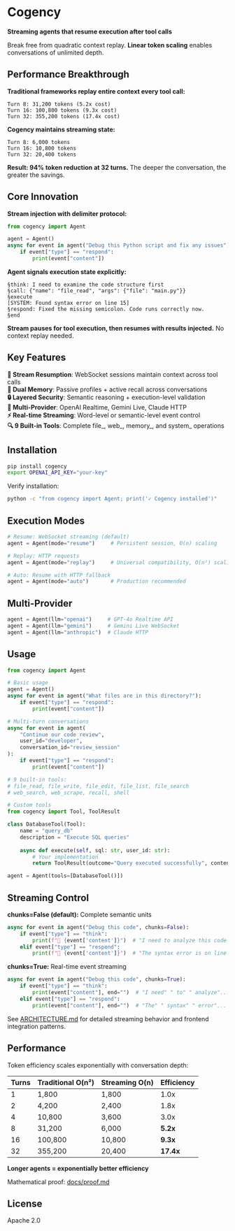 # Cogency

**Streaming agents that resume execution after tool calls**

Break free from quadratic context replay. **Linear token scaling** enables conversations of unlimited depth.

## Performance Breakthrough

**Traditional frameworks replay entire context every tool call:**
```
Turn 8: 31,200 tokens (5.2x cost)
Turn 16: 100,800 tokens (9.3x cost) 
Turn 32: 355,200 tokens (17.4x cost)
```

**Cogency maintains streaming state:**
```
Turn 8: 6,000 tokens
Turn 16: 10,800 tokens  
Turn 32: 20,400 tokens
```

**Result: 94% token reduction at 32 turns.** The deeper the conversation, the greater the savings.

## Core Innovation

**Stream injection with delimiter protocol:**

```python
from cogency import Agent

agent = Agent()
async for event in agent("Debug this Python script and fix any issues"):
    if event["type"] == "respond":
        print(event["content"])
```

**Agent signals execution state explicitly:**
```
§think: I need to examine the code structure first
§call: {"name": "file_read", "args": {"file": "main.py"}}  
§execute
[SYSTEM: Found syntax error on line 15]
§respond: Fixed the missing semicolon. Code runs correctly now.
§end
```

**Stream pauses for tool execution, then resumes with results injected.** No context replay needed.

## Key Features

**🚀 Stream Resumption**: WebSocket sessions maintain context across tool calls  
**💾 Dual Memory**: Passive profiles + active recall across conversations  
**🔒 Layered Security**: Semantic reasoning + execution-level validation  
**🔌 Multi-Provider**: OpenAI Realtime, Gemini Live, Claude HTTP  
**⚡ Real-time Streaming**: Word-level or semantic-level event control  
**🔍 9 Built-in Tools**: Complete file_, web_, memory_, and system_ operations

## Installation

```bash
pip install cogency
export OPENAI_API_KEY="your-key"
```

Verify installation:
```bash
python -c "from cogency import Agent; print('✓ Cogency installed')"
```

## Execution Modes

```python
# Resume: WebSocket streaming (default)
agent = Agent(mode="resume")     # Persistent session, O(n) scaling

# Replay: HTTP requests  
agent = Agent(mode="replay")     # Universal compatibility, O(n²) scaling

# Auto: Resume with HTTP fallback
agent = Agent(mode="auto")       # Production recommended
```

## Multi-Provider

```python
agent = Agent(llm="openai")     # GPT-4o Realtime API
agent = Agent(llm="gemini")     # Gemini Live WebSocket  
agent = Agent(llm="anthropic")  # Claude HTTP
```

## Usage

```python
from cogency import Agent

# Basic usage
agent = Agent()
async for event in agent("What files are in this directory?"):
    if event["type"] == "respond":
        print(event["content"])

# Multi-turn conversations
async for event in agent(
    "Continue our code review",
    user_id="developer", 
    conversation_id="review_session"
):
    if event["type"] == "respond":
        print(event["content"])

# 9 built-in tools:
# file_read, file_write, file_edit, file_list, file_search
# web_search, web_scrape, recall, shell

# Custom tools
from cogency import Tool, ToolResult

class DatabaseTool(Tool):
    name = "query_db"
    description = "Execute SQL queries"
    
    async def execute(self, sql: str, user_id: str):
        # Your implementation
        return ToolResult(outcome="Query executed successfully", content="Query results...")

agent = Agent(tools=[DatabaseTool()])
```

## Streaming Control

**chunks=False (default):** Complete semantic units
```python
async for event in agent("Debug this code", chunks=False):
    if event["type"] == "think":
        print(f"🤔 {event['content']}")  # "I need to analyze this code structure"
    elif event["type"] == "respond":
        print(f"💬 {event['content']}")  # "The syntax error is on line 15"
```

**chunks=True:** Real-time event streaming
```python  
async for event in agent("Debug this code", chunks=True):
    if event["type"] == "think":
        print(event["content"], end="")  # "I need" " to" " analyze"...
    elif event["type"] == "respond":  
        print(event["content"], end="")  # "The" " syntax" " error"...
```

See [ARCHITECTURE.md](docs/ARCHITECTURE.md) for detailed streaming behavior and frontend integration patterns.

## Performance

Token efficiency scales exponentially with conversation depth:

| Turns | Traditional O(n²) | Streaming O(n) | Efficiency |
|-------|------------------|----------------|------------|
| 1     | 1,800           | 1,800          | 1.0x       |
| 2     | 4,200           | 2,400          | 1.8x       |
| 4     | 10,800          | 3,600          | 3.0x       |
| 8     | 31,200          | 6,000          | **5.2x**   |
| 16    | 100,800         | 10,800         | **9.3x**   |
| 32    | 355,200         | 20,400         | **17.4x**  |

**Longer agents = exponentially better efficiency**

Mathematical proof: [docs/proof.md](docs/proof.md)

## License

Apache 2.0